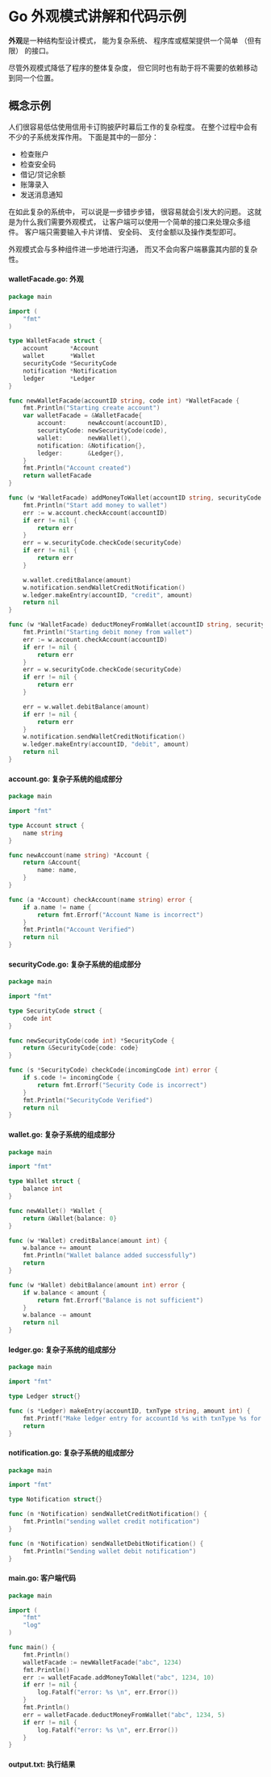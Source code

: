 # Go **外观**模式讲解和代码示例

**外观**是一种结构型设计模式， 能为复杂系统、 程序库或框架提供一个简单 （但有限） 的接口。

尽管外观模式降低了程序的整体复杂度， 但它同时也有助于将不需要的依赖移动到同一个位置。

## 概念示例

人们很容易低估使用信用卡订购披萨时幕后工作的复杂程度。 在整个过程中会有不少的子系统发挥作用。 下面是其中的一部分：

- 检查账户
- 检查安全码
- 借记/贷记余额
- 账簿录入
- 发送消息通知

在如此复杂的系统中， 可以说是一步错步步错， 很容易就会引发大的问题。 这就是为什么我们需要外观模式， 让客户端可以使用一个简单的接口来处理众多组件。 客户端只需要输入卡片详情、 安全码、 支付金额以及操作类型即可。 

外观模式会与多种组件进一步地进行沟通， 而又不会向客户端暴露其内部的复杂性。

####  **walletFacade.go:** 外观

```go
package main

import (
	"fmt"
)

type WalletFacade struct {
	account      *Account
	wallet       *Wallet
	securityCode *SecurityCode
	notification *Notification
	ledger       *Ledger
}

func newWalletFacade(accountID string, code int) *WalletFacade {
	fmt.Println("Starting create account")
	var walletFacade = &WalletFacade{
		account:      newAccount(accountID),
		securityCode: newSecurityCode(code),
		wallet:       newWallet(),
		notification: &Notification{},
		ledger:       &Ledger{},
	}
	fmt.Println("Account created")
	return walletFacade
}

func (w *WalletFacade) addMoneyToWallet(accountID string, securityCode int, amount int) error {
	fmt.Println("Start add money to wallet")
	err := w.account.checkAccount(accountID)
	if err != nil {
		return err
	}
	err = w.securityCode.checkCode(securityCode)
	if err != nil {
		return err
	}

	w.wallet.creditBalance(amount)
	w.notification.sendWalletCreditNotification()
	w.ledger.makeEntry(accountID, "credit", amount)
	return nil
}

func (w *WalletFacade) deductMoneyFromWallet(accountID string, securityCode, amount int) error {
	fmt.Println("Starting debit money from wallet")
	err := w.account.checkAccount(accountID)
	if err != nil {
		return err
	}
	err = w.securityCode.checkCode(securityCode)
	if err != nil {
		return err
	}

	err = w.wallet.debitBalance(amount)
	if err != nil {
		return err
	}
	w.notification.sendWalletCreditNotification()
	w.ledger.makeEntry(accountID, "debit", amount)
	return nil
}

```

####  **account.go:** 复杂子系统的组成部分

```go
package main

import "fmt"

type Account struct {
	name string
}

func newAccount(name string) *Account {
	return &Account{
		name: name,
	}
}

func (a *Account) checkAccount(name string) error {
	if a.name != name {
		return fmt.Errorf("Account Name is incorrect")
	}
	fmt.Println("Account Verified")
	return nil
}

```

####  **securityCode.go:** 复杂子系统的组成部分

```go
package main

import "fmt"

type SecurityCode struct {
	code int
}

func newSecurityCode(code int) *SecurityCode {
	return &SecurityCode{code: code}
}

func (s *SecurityCode) checkCode(incomingCode int) error {
	if s.code != incomingCode {
		return fmt.Errorf("Security Code is incorrect")
	}
	fmt.Println("SecurityCode Verified")
	return nil
}

```

####  **wallet.go:** 复杂子系统的组成部分

```go
package main

import "fmt"

type Wallet struct {
	balance int
}

func newWallet() *Wallet {
	return &Wallet{balance: 0}
}

func (w *Wallet) creditBalance(amount int) {
	w.balance += amount
	fmt.Println("Wallet balance added successfully")
	return
}

func (w *Wallet) debitBalance(amount int) error {
	if w.balance < amount {
		return fmt.Errorf("Balance is not sufficient")
	}
	w.balance -= amount
	return nil
}

```

####  **ledger.go:** 复杂子系统的组成部分

```go
package main

import "fmt"

type Ledger struct{}

func (s *Ledger) makeEntry(accountID, txnType string, amount int) {
	fmt.Printf("Make ledger entry for accountId %s with txnType %s for amount %d\n", accountID, txnType, amount)
	return
}

```

####  **notification.go:** 复杂子系统的组成部分

```go
package main

import "fmt"

type Notification struct{}

func (n *Notification) sendWalletCreditNotification() {
	fmt.Println("sending wallet credit notification")
}

func (n *Notification) sendWalletDebitNotification() {
	fmt.Println("Sending wallet debit notification")
}

```

####  **main.go:** 客户端代码

```go
package main

import (
	"fmt"
	"log"
)

func main() {
	fmt.Println()
	walletFacade := newWalletFacade("abc", 1234)
	fmt.Println()
	err := walletFacade.addMoneyToWallet("abc", 1234, 10)
	if err != nil {
		log.Fatalf("error: %s \n", err.Error())
	}
	fmt.Println()
	err = walletFacade.deductMoneyFromWallet("abc", 1234, 5)
	if err != nil {
		log.Fatalf("error: %s \n", err.Error())
	}
}

```

####  **output.txt:** 执行结果

```

```